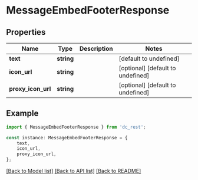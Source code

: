 # MessageEmbedFooterResponse


## Properties

Name | Type | Description | Notes
------------ | ------------- | ------------- | -------------
**text** | **string** |  | [default to undefined]
**icon_url** | **string** |  | [optional] [default to undefined]
**proxy_icon_url** | **string** |  | [optional] [default to undefined]

## Example

```typescript
import { MessageEmbedFooterResponse } from 'dc_rest';

const instance: MessageEmbedFooterResponse = {
    text,
    icon_url,
    proxy_icon_url,
};
```

[[Back to Model list]](../README.md#documentation-for-models) [[Back to API list]](../README.md#documentation-for-api-endpoints) [[Back to README]](../README.md)
